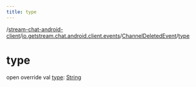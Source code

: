 ```yaml
---
title: type
---
```

/[stream-chat-android-client](../../index.md)/[io.getstream.chat.android.client.events](../index.md)/[ChannelDeletedEvent](index.md)/[type](type.md)  
  
  
  
# type  
open override val [type](type.md): [String](https://kotlinlang.org/api/latest/jvm/stdlib/kotlin/-string/index.html)
